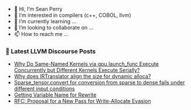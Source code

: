 - 👋 Hi, I’m Sean Perry
- 👀 I’m interested in compilers (c++, COBOL, llvm)
- 🌱 I’m currently learning ...
- 💞️ I’m looking to collaborate on ...
- 📫 How to reach me ...

<!---
s66perry/s66perry is a ✨ special ✨ repository because its `README.md` (this file) appears on your GitHub profile.
You can click the Preview link to take a look at your changes.
--->
### 📕 Latest LLVM Discourse Posts

<!-- DISCOURSE-LLVM:START -->
- [Why Do Same-Named Kernels via gpu.launch_func Execute Concurrently but Different Kernels Execute Serially?](https://discourse.llvm.org/t/why-do-same-named-kernels-via-gpu-launch-func-execute-concurrently-but-different-kernels-execute-serially/85172#post_2)
- [Why does IRTranslator align the size for dynamic alloca?](https://discourse.llvm.org/t/why-does-irtranslator-align-the-size-for-dynamic-alloca/85160#post_4)
- [Sparse_tensor.convert for conversion from sparse to dense fails under different input conditions](https://discourse.llvm.org/t/sparse-tensor-convert-for-conversion-from-sparse-to-dense-fails-under-different-input-conditions/85190#post_1)
- [Getting Variable Name for Rewrite](https://discourse.llvm.org/t/getting-variable-name-for-rewrite/85188#post_1)
- [RFC: Proposal for a New Pass for Write-Allocate Evasion](https://discourse.llvm.org/t/rfc-proposal-for-a-new-pass-for-write-allocate-evasion/85187#post_1)
<!-- DISCOURSE-LLVM:END -->
